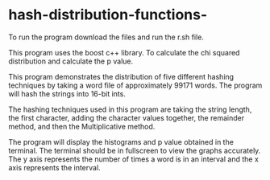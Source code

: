 # hash-distribution-functions-
To run the program download the files and run the r.sh file.

This program uses the boost c++ library. To calculate the chi squared distribution and calculate the p value.

This program demonstrates the distribution of five different hashing techniques by taking a word file of approximately 99171 words. The program will hash the strings into 16-bit ints.

The hashing techniques used in this program are taking the string length, the first character, adding the character values together, the remainder method, and then the Multiplicative method.

The program will display the histograms and p value obtained in the terminal. The terminal should be in fullscreen to view the graphs accurately. The y axis represents the number of times a word is in an interval and the x axis represents the interval.
